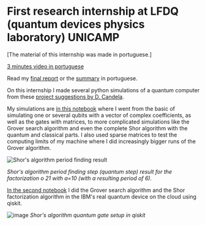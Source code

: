 # First research internship at LFDQ (quantum devices physics laboratory) UNICAMP

[The material of this internship was made in portuguese.]

[3 minutes video in portuguese](https://youtu.be/jOJm0fjOHDE?si=EniDWa5tUfLl2Tvt)

Read my [final report](https://github.com/Danielgb23/ic_comp_quantica/blob/master/Relatorio_IC_Daniel___PIBIC.pdf) or the [summary](https://github.com/Danielgb23/ic_comp_quantica/blob/master/Resumo_Relatorio_IC_Daniel___PIBIC.pdf) in portuguese.

On this internship I made several python simulations of a quantum computer from these 
[project suggestions by D. Candela](https://github.com/Danielgb23/ic_comp_quantica/blob/master/Candela%20-%202015%20-%20Undergraduate%20computational%20physics%20projects%20on%20qu.pdf.pdf).

My simulations are [in this notebook](https://github.com/Danielgb23/ic_comp_quantica/blob/master/Projeto_de_computacao_quantica.ipynb) where
I went from the basic of simulating one or several qubits with a vector of complex coefficients, as well as the gates with matrices, to more complicated simulations
like the Grover search algorithm and even the complete Shor algorithm with the quantum and classical parts.
I also used sparse matrices to test the computing limits of my machine where I did increasingly bigger runs of the Grover algorithm.

![Shor's algorithm period finding result](https://github.com/user-attachments/assets/6eb6ef9d-a802-4c78-9705-c1a0425dc271)

_Shor's algorithm period finding step (quantum step) result for the factorization o 21 with a=10 (with a resulting period of 6)._


[In the second notebook](https://github.com/Danielgb23/ic_comp_quantica/blob/master/caderno_qiskit_comp_real.ipynb) I did the Grover search algorithm and the Shor factorization algorithm
in the IBM's real quantum device on the cloud using qiskit.

![image](https://github.com/user-attachments/assets/ba5819f1-1fbc-4858-aee1-005de9b251c6)
_Shor's algorithm quantum gate setup in qiskit_
